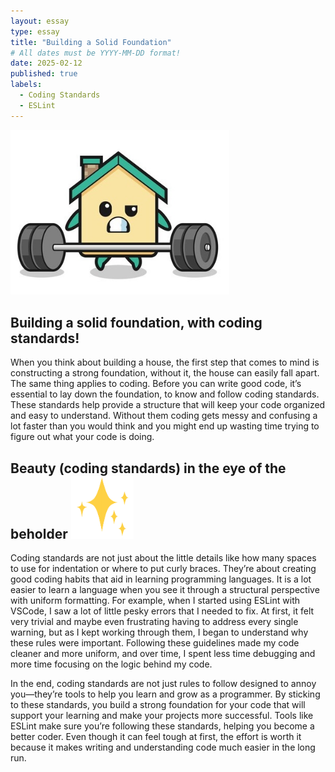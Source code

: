 ```yaml
---
layout: essay
type: essay
title: "Building a Solid Foundation"
# All dates must be YYYY-MM-DD format!
date: 2025-02-12
published: true
labels:
  - Coding Standards
  - ESLint
---
```


<img width="350px" class="rounded float-start pe-4" src="../img/cartoonhouse.jpg">

## Building a solid foundation, with coding standards!

When you think about building a house, the first step that comes to mind is constructing a strong foundation, without it, the house can easily fall apart. The same thing applies to coding. Before you can write good code, it’s essential to lay down the foundation, to know and follow coding standards. These standards help provide a structure that will keep your code organized and easy to understand. Without them coding gets messy and confusing a lot faster than you would think and you might end up wasting time trying to figure out what your code is doing.

## Beauty (coding standards) in the eye of the beholder <img width="100px" class="rounded float-start pe-4" src="../img/sparkle.webp">

Coding standards are not just about the little details like how many spaces to use for indentation or where to put curly braces. They’re about creating good coding habits that aid in learning programming languages. It is a lot easier to learn a language when you see it through a structural perspective with uniform formatting. For example, when I started using ESLint with VSCode, I saw a lot of little pesky errors that I needed to fix. At first, it felt very trivial and maybe even frustrating having to address every single warning, but as I kept working through them, I began to understand why these rules were important. Following these guidelines made my code cleaner and more uniform, and over time, I spent less time debugging and more time focusing on the logic behind my code.

In the end, coding standards are not just rules to follow designed to annoy you—they’re tools to help you learn and grow as a programmer. By sticking to these standards, you build a strong foundation for your code that will support your learning and make your projects more successful. Tools like ESLint make sure you’re following these standards, helping you become a better coder. Even though it can feel tough at first, the effort is worth it because it makes writing and understanding code much easier in the long run.
